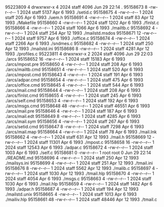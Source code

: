  95223809      4 drwxrwxr-x   4 2024     staff        4096 Jun 29 22:14 .
 95158673      8 -rw-r--r--   1 2024     staff        5137 Apr  6  1993 ./setid.c
 95158675      4 -rw-r--r--   1 2024     staff         205 Apr  6  1993 ./uem.h
 95158691      4 -rw-r--r--   1 2024     staff          83 Apr 12  1993 ./Makefile
 95158660      4 -rw-r--r--   1 2024     staff        1202 Apr  6  1993 ./finlst.c
 95158666      4 -rw-r--r--   1 2024     staff        1066 Apr  6  1993 ./mailtb.c
 95158692      4 -rw-r--r--   1 2024     staff         254 Apr 12  1993 ./mailstd.msdos
 95158671     12 -rw-r--r--   1 2024     staff        9757 Apr  6  1993 ./office.c
 95158674      4 -rw-r--r--   1 2024     staff        2266 Apr  6  1993 ./sndmes.c
 95158682      4 -rw-r--r--   1 2024     staff         250 Apr 12  1993 ./mailstd.ini
 95158686      8 -rw-r--r--   1 2024     staff        4281 Apr 12  1993 ./profiles.c
 95223811      4 drwxrwxr-x   2 2024     staff        4096 Jun 29 22:03 ./arcs
 95158652     16 -rw-r--r--   1 2024     staff       15183 Apr  6  1993 ./arcs/mpost.pre
 95158650      4 -rw-r--r--   1 2024     staff         208 Apr  6  1993 ./arcs/mailtb.cmd
 95158651      4 -rw-r--r--   1 2024     staff         520 Apr  6  1993 ./arcs/mpost.cmd
 95158643      4 -rw-r--r--   1 2024     staff         191 Apr  6  1993 ./arcs/adpar.cmd
 95158654      4 -rw-r--r--   1 2024     staff         475 Apr  6  1993 ./arcs/office.cmd
 95158645      4 -rw-r--r--   1 2024     staff         544 Apr  6  1993 ./arcs/mail.cmd
 95158644      4 -rw-r--r--   1 2024     staff         208 Apr  6  1993 ./arcs/finlst.cmd
 95158655      4 -rw-r--r--   1 2024     staff         245 Apr  6  1993 ./arcs/self.cmd
 95158653      4 -rw-r--r--   1 2024     staff         192 Apr  6  1993 ./arcs/msgs.cmd
 95158648     48 -rw-r--r--   1 2024     staff       46551 Apr  6  1993 ./arcs/mail.pre
 95158646      4 -rw-r--r--   1 2024     staff         187 Apr  6  1993 ./arcs/mail.edt
 95158649      8 -rw-r--r--   1 2024     staff        4285 Apr  6  1993 ./arcs/mail.sym
 95158656      4 -rw-r--r--   1 2024     staff         267 Apr  6  1993 ./arcs/setid.cmd
 95158647      8 -rw-r--r--   1 2024     staff        7298 Apr  6  1993 ./arcs/mail.map
 95158664      4 -rw-r--r--   1 2024     staff          78 Apr  6  1993 ./mail.lnk
 95158662      4 -rw-r--r--   1 2024     staff         631 Apr 12  1993 ./mail.h
 95158669     12 -rw-r--r--   1 2024     staff       11301 Apr  6  1993 ./mpost.c
 95158658     16 -rw-r--r--   1 2024     staff       12543 Apr  6  1993 ./adpar.c
 95158672      4 -rw-r--r--   1 2024     staff        1003 Apr  6  1993 ./self.c
 95158681      0 -rw-r--r--   1 root      root            0 Jun 29 22:14 ./README.md
 95158696      4 -rw-r--r--   1 2024     staff         250 Apr 12  1993 ./mailsys.ini
 95158699      4 -rw-r--r--   1 2024     staff         251 Apr 12  1993 ./tmail.ini
 95158676      8 -rw-r--r--   1 2024     staff        5562 Apr 12  1993 ./malib.c
 95158697      4 -rw-r--r--   1 2024     staff        1030 Apr 12  1993 ./tmail.hlp
 95158670      4 -rw-r--r--   1 2024     staff        4054 Apr  6  1993 ./msgs.c
 95158663      4 -rw-r--r--   1 2024     staff        1030 Apr  6  1993 ./mail.hlp
 95158659      4 -rw-r--r--   1 2024     staff        1482 Apr  6  1993 ./adpar.h
 95158687      4 -rw-r--r--   1 2024     staff         194 Apr 12  1993 ./mailstd.unix
 95158665      4 -rw-r--r--   1 2024     staff        1013 Apr  6  1993 ./mailiv.hlp
 95158661     48 -rw-r--r--   1 2024     staff       48446 Apr 12  1993 ./tmail.c
